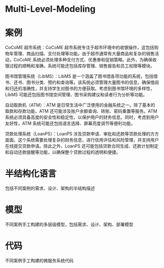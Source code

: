 # Multi-Level-Modeling
# 案例
CoCoME 超市系统：CoCoME 超市系统专注于超市环境中的收银操作，这包括购物车管理、商品扫描、支付处理等功能。由于超市通常有大量商品和复杂的销售活动，CoCoME 系统必须处理多种支付方式、优惠券和促销策略。此外，为确保收银过程的顺畅和准确，系统可能还包括库存管理、销售报告和员工权限等模块。

图书馆管理系统（LibMS）：LibMS 是一个涵盖了图书馆各项功能的系统，包括借书、还书、图书分类、预约和查询等。该系统必须管理大量图书的信息，确保借阅和归还的准确性，并支持学生对图书的方便获取。考虑到图书馆环境的多样性，LibMS 可能还包括图书馆空间管理、图书采购建议和读者行为分析等功能。

自动取款机（ATM）：ATM 是日常生活中广泛使用的金融系统之一。除了基本的取款和存款功能，ATM 还可能涉及账户余额查询、转账、密码重置等服务。ATM 系统必须具备高度的安全性和稳定性，以保护用户的财务信息。同时，考虑到用户友好性，ATM 系统可能还包括语言选择、屏幕亮度调节等便利功能。

贷款处理系统（LoanPS）：LoanPS 涉及贷款申请、审批和还款等贷款处理的方方面面。这个系统需要处理复杂的财务信息，进行信用评估和风险管理，并支持用户在线提交贷款申请。除此之外，LoanPS 还可能包括贷款合同生成、还款计划制定和自动还款提醒等功能，以确保整个贷款过程的透明和便捷。

# 半结构化语言
包括不同案例的需求、设计、架构的半结构描述

# 模型
不同案例手工构建的多层级模型，包括需求、设计、架构、部署模型

# 代码
不同案例手工构建的微服务系统代码
